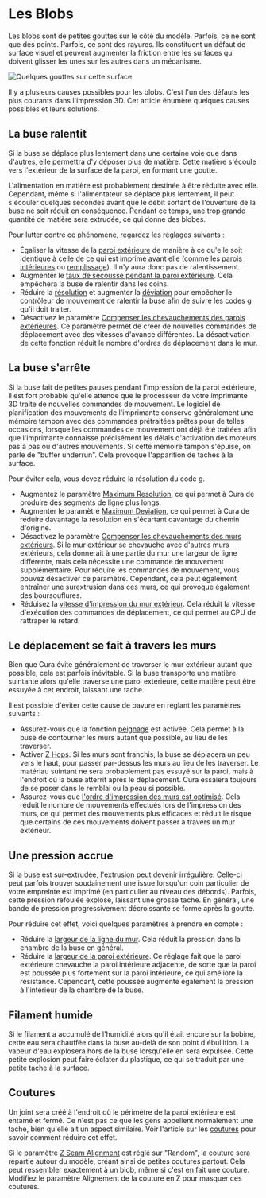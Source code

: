 Les Blobs
===

Les blobs sont de petites gouttes sur le côté du modèle. Parfois, ce ne sont que des points. Parfois, ce sont des rayures. Ils constituent un défaut de surface visuel et peuvent augmenter la friction entre les surfaces qui doivent glisser les unes sur les autres dans un mécanisme.

![Quelques gouttes sur cette surface](../../../articles/images/blobs.jpg)

Il y a plusieurs causes possibles pour les blobs. C'est l'un des défauts les plus courants dans l'impression 3D. Cet article énumère quelques causes possibles et leurs solutions.

La buse ralentit
----
Si la buse se déplace plus lentement dans une certaine voie que dans d'autres, elle permettra d'y déposer plus de matière. Cette matière s'écoule vers l'extérieur de la surface de la paroi, en formant une goutte.

L'alimentation en matière est probablement destinée à être réduite avec elle. Cependant, même si l'alimentateur se déplace plus lentement, il peut s'écouler quelques secondes avant que le débit sortant de l'ouverture de la buse ne soit réduit en conséquence. Pendant ce temps, une trop grande quantité de matière sera extrudée, ce qui donne des blobes.

Pour lutter contre ce phénomène, regardez les réglages suivants :
* Égaliser la vitesse de la [paroi extérieure](../speed/speed_wall_0.md) de manière à ce qu'elle soit identique à celle de ce qui est imprimé avant elle (comme les [parois intérieures](../speed/speed_wall_x.md) ou [remplissage](../speed/speed_infill.md)). Il n'y aura donc pas de ralentissement.
* Augmenter le [taux de secousse pendant la paroi extérieure](../speed/jerk_wall_0.md). Cela empêchera la buse de ralentir dans les coins.
* Réduire la [résolution](../meshfix/meshfix_maximum_resolution.md) et augmenter la [déviation](../meshfix/meshfix_maximum_deviation.md) pour empêcher le contrôleur de mouvement de ralentir la buse afin de suivre les codes g qu'il doit traiter.
* Désactivez le paramètre [Compenser les chevauchements des parois extérieures](../shell/travel_compensate_overlapping_walls_0_enabled.md). Ce paramètre permet de créer de nouvelles commandes de déplacement avec des vitesses d'avance différentes. La désactivation de cette fonction réduit le nombre d'ordres de déplacement dans le mur.

La buse s'arrête
----
Si la buse fait de petites pauses pendant l'impression de la paroi extérieure, il est fort probable qu'elle attende que le processeur de votre imprimante 3D traite de nouvelles commandes de mouvement. Le logiciel de planification des mouvements de l'imprimante conserve généralement une mémoire tampon avec des commandes prétraitées prêtes pour de telles occasions, lorsque les commandes de mouvement ont déjà été traitées afin que l'imprimante connaisse précisément les délais d'activation des moteurs pas à pas ou d'autres mouvements. Si cette mémoire tampon s'épuise, on parle de "buffer underrun". Cela provoque l'apparition de taches à la surface.

Pour éviter cela, vous devez réduire la résolution du code g.
* Augmentez le paramètre [Maximum Resolution](../meshfix/meshfix_maximum_resolution.md), ce qui permet à Cura de produire des segments de ligne plus longs.
* Augmenter le paramètre [Maximum Deviation](../meshfix/meshfix_maximum_deviation.md), ce qui permet à Cura de réduire davantage la résolution en s'écartant davantage du chemin d'origine.
* Désactivez le paramètre [Compenser les chevauchements des murs extérieurs](../shell/travel_compensate_overlapping_walls_0_enabled.md). Si le mur extérieur se chevauche avec d'autres murs extérieurs, cela donnerait à une partie du mur une largeur de ligne différente, mais cela nécessite une commande de mouvement supplémentaire. Pour réduire les commandes de mouvement, vous pouvez désactiver ce paramètre. Cependant, cela peut également entraîner une surextrusion dans ces murs, ce qui provoque également des boursouflures.
* Réduisez la [vitesse d'impression du mur extérieur](../speed/speed_wall_0.md). Cela réduit la vitesse d'exécution des commandes de déplacement, ce qui permet au CPU de rattraper le retard.

Le déplacement se fait à travers les murs
----
Bien que Cura évite généralement de traverser le mur extérieur autant que possible, cela est parfois inévitable. Si la buse transporte une matière suintante alors qu'elle traverse une paroi extérieure, cette matière peut être essuyée à cet endroit, laissant une tache.

Il est possible d'éviter cette cause de bavure en réglant les paramètres suivants :
* Assurez-vous que la fonction [peignage](../travel/retraction_combing.md) est activée. Cela permet à la buse de contourner les murs autant que possible, au lieu de les traverser.
* Activer [Z Hops](../travel/retraction_hop_enabled.md). Si les murs sont franchis, la buse se déplacera un peu vers le haut, pour passer par-dessus les murs au lieu de les traverser. Le matériau suintant ne sera probablement pas essuyé sur la paroi, mais à l'endroit où la buse atterrit après le déplacement. Cura essaiera toujours de se poser dans le remblai ou la peau si possible.
* Assurez-vous que [l'ordre d'impression des murs est optimisé](../shell/optimize_wall_printing_order.md). Cela réduit le nombre de mouvements effectués lors de l'impression des murs, ce qui permet des mouvements plus efficaces et réduit le risque que certains de ces mouvements doivent passer à travers un mur extérieur.

Une pression accrue
----
Si la buse est sur-extrudée, l'extrusion peut devenir irrégulière. Celle-ci peut parfois trouver soudainement une issue lorsqu'un coin particulier de votre empreinte est imprimé (en particulier au niveau des débords). Parfois, cette pression refoulée explose, laissant une grosse tache. En général, une bande de pression progressivement décroissante se forme après la goutte.

Pour réduire cet effet, voici quelques paramètres à prendre en compte :
* Réduire la [largeur de la ligne du mur](../resolution/wall_line_width.md). Cela réduit la pression dans la chambre de la buse en général.
* Réduire la [largeur de la paroi extérieure](../shell/wall_0_inset.md). Ce réglage fait que la paroi extérieure chevauche la paroi intérieure adjacente, de sorte que la paroi est poussée plus fortement sur la paroi intérieure, ce qui améliore la résistance. Cependant, cette poussée augmente également la pression à l'intérieur de la chambre de la buse.

Filament humide
----
Si le filament a accumulé de l'humidité alors qu'il était encore sur la bobine, cette eau sera chauffée dans la buse au-delà de son point d'ébullition. La vapeur d'eau explosera hors de la buse lorsqu'elle en sera expulsée. Cette petite explosion peut faire éclater du plastique, ce qui se traduit par une petite tache à la surface.

Coutures
----
Un joint sera créé à l'endroit où le périmètre de la paroi extérieure est entamé et fermé. Ce n'est pas ce que les gens appellent normalement une tache, bien qu'elle ait un aspect similaire. Voir l'article sur les [coutures](./seam.md) pour savoir comment réduire cet effet.

Si le paramètre [Z Seam Alignment](../shell/z_seam_type.md) est réglé sur "Random", la couture sera répartie autour du modèle, créant ainsi de petites coutures partout. Cela peut ressembler exactement à un blob, même si c'est en fait une couture. Modifiez le paramètre Alignement de la couture en Z pour masquer ces coutures.

